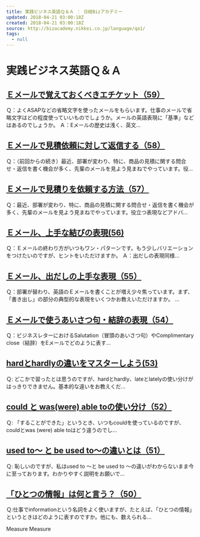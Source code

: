 ```yaml
---
title: 実践ビジネス英語Ｑ＆Ａ ： 日経Bizアカデミー
updated: 2018-04-21 03:00:18Z
created: 2018-04-21 03:00:18Z
source: http://bizacademy.nikkei.co.jp/language/qa1/
tags:
  - null
---
```


# 実践ビジネス英語Ｑ＆Ａ

<div style="display: none;">  </div>

##   [Ｅメールで覚えておくべきエチケット（59）](http://bizacademy.nikkei.co.jp/language/qa1/article.aspx?id=MMACb4000006122012)

Ｑ：よくASAPなどの省略文字を使ったメールをもらいます。仕事のメールで省略文字はどの程度使っていいものでしょうか。メールの英語表現に「基準」などはあるのでしょうか。 Ａ：Eメールの歴史は浅く、英文…

##   [Ｅメールで見積依頼に対して返信する（58）](http://bizacademy.nikkei.co.jp/language/qa1/article.aspx?id=MMACb4000003122012)

Ｑ：（前回からの続き）最近、部署が変わり、特に、商品の見積に関する問合せ・返信を書く機会が多く、先輩のメールを見よう見まねでやっています。役…

##   [Ｅメールで見積りを依頼する方法（57）](http://bizacademy.nikkei.co.jp/language/qa1/article.aspx?id=MMACb4000026112012)

Ｑ：最近、部署が変わり、特に、商品の見積に関する問合せ・返信を書く機会が多く、先輩のメールを見よう見まねでやっています。役立つ表現などアドバ…

##   [Ｅメール、上手な結びの表現(56)](http://bizacademy.nikkei.co.jp/language/qa1/article.aspx?id=MMACb4000019112012)

Ｑ：Ｅメールの終わり方がいつもワン・パターンです。もう少しバリエーションをつけたいのですが、ヒントをいただけますか。 Ａ：出だしの表現同様…

##   [Ｅメール、出だしの上手な表現（55）](http://bizacademy.nikkei.co.jp/language/qa1/article.aspx?id=MMACb4000012112012)

Ｑ：部署が替わり、英語のＥメールを書くことが増え少々焦っています。まず、「書き出し」の部分の典型的な表現をいくつかお教えいただけますか。 …

##   [Ｅメールで使うあいさつ句・結辞の表現（54）](http://bizacademy.nikkei.co.jp/language/qa1/article.aspx?id=MMACb4000005112012)

Ｑ：ビジネスレターにおけるSalutation（冒頭のあいさつ句）やComplimentary close（結辞）をEメールでどのように表す…

##   [hardとhardlyの違いをマスターしよう(53)](http://bizacademy.nikkei.co.jp/language/qa1/article.aspx?id=MMACb4000029102012)

Ｑ: どこかで習ったとは思うのですが、hardとhardly、lateとlatelyの使い分けがはっきりできません。基本的な違いをお教えくだ…

##   [could と was(were) able toの使い分け（52）](http://bizacademy.nikkei.co.jp/language/qa1/article.aspx?id=MMACb4000019102012)

Ｑ: 「することができた」というとき、いつもcouldを使っているのですが、couldとwas (were) able toはどう違うのでし…

##   [used to～ と be used to～の違いとは（51）](http://bizacademy.nikkei.co.jp/language/qa1/article.aspx?id=MMACb4000012102012)

Ｑ: 恥しいのですが、私はused to ～と be used to ～の違いがわからないまま今に至っております。わかりやすく説明をお願いで…

##   [「ひとつの情報」は何と言う？（50）](http://bizacademy.nikkei.co.jp/language/qa1/article.aspx?id=MMACb4000005102012)

Ｑ:仕事でinformationという名詞をよく使いますが、たとえば、「ひとつの情報」というときはどのように表すのですか。他にも、数えられる…

Measure
Measure